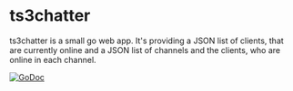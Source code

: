 ts3chatter
==========

ts3chatter is a small go web app.
It's providing a JSON list of clients,
that are currently online and a JSON
list of channels and the clients,
who are online in each channel.

[![GoDoc](https://godoc.org/github.com/crackdog/ts3chatter?status.svg)](https://godoc.org/github.com/crackdog/ts3chatter)
